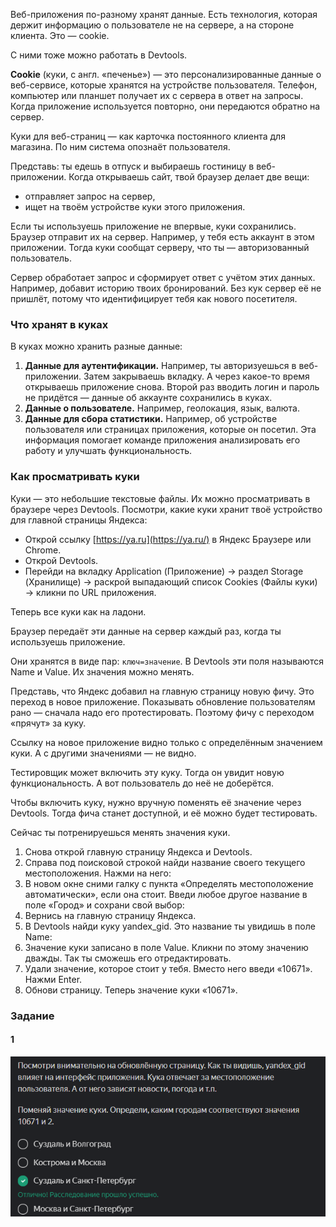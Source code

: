 Веб-приложения по-разному хранят данные. Есть технология, которая держит информацию о пользователе не на сервере, а на стороне клиента. Это — cookie.

С ними тоже можно работать в Devtools.


**Cookie** (куки, с англ. «печенье») — это персонализированные данные о веб-сервисе, которые хранятся на устройстве пользователя. Телефон, компьютер или планшет получает их с сервера в ответ на запросы. Когда приложение используется повторно, они передаются обратно на сервер.

Куки для веб-страниц — как карточка постоянного клиента для магазина. По ним система опознаёт пользователя.


Представь: ты едешь в отпуск и выбираешь гостиницу в веб-приложении. Когда открываешь сайт, твой браузер делает две вещи:

- отправляет запрос на сервер,
- ищет на твоём устройстве куки этого приложения.

Если ты используешь приложение не впервые, куки сохранились. Браузер отправит их на сервер. Например, у тебя есть аккаунт в этом приложении. Тогда куки сообщат серверу, что ты — авторизованный пользователь.

Сервер обработает запрос и сформирует ответ с учётом этих данных. Например, добавит историю твоих бронирований. Без кук сервер её не пришлёт, потому что идентифицирует тебя как нового посетителя.


### Что хранят в куках

В куках можно хранить разные данные:

1. **Данные для аутентификации.** Например, ты авторизуешься в веб-приложении. Затем закрываешь вкладку. А через какое-то время открываешь приложение снова. Второй раз вводить логин и пароль не придётся — данные об аккаунте сохранились в куках.
2. **Данные о пользователе.** Например, геолокация, язык, валюта.
3. **Данные для сбора статистики.** Например, об устройстве пользователя или страницах приложения, которые он посетил. Эта информация помогает команде приложения анализировать его работу и улучшать функциональность.


### Как просматривать куки

Куки — это небольшие текстовые файлы. Их можно просматривать в браузере через Devtools. Посмотри, какие куки хранит твоё устройство для главной страницы Яндекса:

- Открой ссылку [https://ya.ru](https://ya.ru/) в Яндекс Браузере или Chrome.
- Открой Devtools.
- Перейди на вкладку Application (Приложение) → раздел Storage (Хранилище) → раскрой выпадающий список Cookies (Файлы куки) → кликни по URL приложения.

Теперь все куки как на ладони.


Браузер передаёт эти данные на сервер каждый раз, когда ты используешь приложение.

Они хранятся в виде пар: `ключ=значение`. В Devtools эти поля называются Name и Value. Их значения можно менять.


Представь, что Яндекс добавил на главную страницу новую фичу. Это переход в новое приложение. Показывать обновление пользователям рано — сначала надо его протестировать. Поэтому фичу с переходом «прячут» за куку.

Ссылку на новое приложение видно только с определённым значением куки. А с другими значениями — не видно.

Тестировщик может включить эту куку. Тогда он увидит новую функциональность. А вот пользователь до неё не доберётся.


Чтобы включить куку, нужно вручную поменять её значение через Devtools. Тогда фича станет доступной, и её можно будет тестировать.

Сейчас ты потренируешься менять значения куки.

1. Снова открой главную страницу Яндекса и Devtools.
2. Справа под поисковой строкой найди название своего текущего местоположения. Нажми на него:
3. В новом окне сними галку с пункта «Определять местоположение автоматически», если она стоит. Введи любое другое название в поле «Город» и сохрани свой выбор:
4. Вернись на главную страницу Яндекса.
5. В Devtools найди куку yandex_gid. Это название ты увидишь в поле Name:
6. Значение куки записано в поле Value. Кликни по этому значению дважды. Так ты сможешь его отредактировать.
7. Удали значение, которое стоит у тебя. Вместо него введи «10671». Нажми Enter.
8. Обнови страницу. Теперь значение куки «10671».

### Задание
#### 1
![img_5.png](img%2Fimg_5.png)
